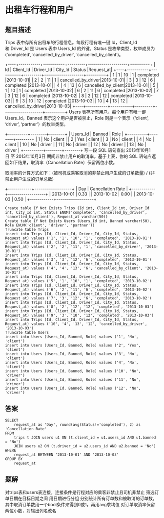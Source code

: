 <!--
 * @Author: your name
 * @Date: 2020-09-27 10:09:19
 * @LastEditTime: 2020-09-27 10:13:19
 * @LastEditors: Please set LastEditors
 * @Description: In User Settings Edit
 * @FilePath: \database-sql-combat\68.出租车行程和用户.md
-->
# 出租车行程和用户

## 题目描述

Trips 表中存所有出租车的行程信息。每段行程有唯一键 Id，Client_Id 和 Driver_Id 是 Users 表中 Users_Id 的外键。Status 是枚举类型，枚举成员为 (‘completed’, ‘cancelled_by_driver’, ‘cancelled_by_client’)。

+----+-----------+-----------+---------+--------------------+----------+
| Id | Client_Id | Driver_Id | City_Id |        Status      |Request_at|
+----+-----------+-----------+---------+--------------------+----------+
| 1  |     1     |    10     |    1    |     completed      |2013-10-01|
| 2  |     2     |    11     |    1    | cancelled_by_driver|2013-10-01|
| 3  |     3     |    12     |    6    |     completed      |2013-10-01|
| 4  |     4     |    13     |    6    | cancelled_by_client|2013-10-01|
| 5  |     1     |    10     |    1    |     completed      |2013-10-02|
| 6  |     2     |    11     |    6    |     completed      |2013-10-02|
| 7  |     3     |    12     |    6    |     completed      |2013-10-02|
| 8  |     2     |    12     |    12   |     completed      |2013-10-03|
| 9  |     3     |    10     |    12   |     completed      |2013-10-03| 
| 10 |     4     |    13     |    12   | cancelled_by_driver|2013-10-03|
+----+-----------+-----------+---------+--------------------+----------+
Users 表存所有用户。每个用户有唯一键 Users_Id。Banned 表示这个用户是否被禁止，Role 则是一个表示（‘client’, ‘driver’, ‘partner’）的枚举类型。

+----------+--------+--------+
| Users_Id | Banned |  Role  |
+----------+--------+--------+
|    1     |   No   | client |
|    2     |   Yes  | client |
|    3     |   No   | client |
|    4     |   No   | client |
|    10    |   No   | driver |
|    11    |   No   | driver |
|    12    |   No   | driver |
|    13    |   No   | driver |
+----------+--------+--------+
写一段 SQL 语句查出 2013年10月1日 至 2013年10月3日 期间非禁止用户的取消率。基于上表，你的 SQL 语句应返回如下结果，取消率（Cancellation Rate）保留两位小数。

取消率的计算方式如下：(被司机或乘客取消的非禁止用户生成的订单数量) / (非禁止用户生成的订单总数)

+------------+-------------------+
|     Day    | Cancellation Rate |
+------------+-------------------+
| 2013-10-01 |       0.33        |
| 2013-10-02 |       0.00        |
| 2013-10-03 |       0.50        |
+------------+-------------------+

``` mysql
Create table If Not Exists Trips (Id int, Client_Id int, Driver_Id int, City_Id int, Status ENUM('completed', 'cancelled_by_driver', 'cancelled_by_client'), Request_at varchar(50))
Create table If Not Exists Users (Users_Id int, Banned varchar(50), Role ENUM('client', 'driver', 'partner'))
Truncate table Trips
insert into Trips (Id, Client_Id, Driver_Id, City_Id, Status, Request_at) values ('1', '1', '10', '1', 'completed', '2013-10-01')
insert into Trips (Id, Client_Id, Driver_Id, City_Id, Status, Request_at) values ('2', '2', '11', '1', 'cancelled_by_driver', '2013-10-01')
insert into Trips (Id, Client_Id, Driver_Id, City_Id, Status, Request_at) values ('3', '3', '12', '6', 'completed', '2013-10-01')
insert into Trips (Id, Client_Id, Driver_Id, City_Id, Status, Request_at) values ('4', '4', '13', '6', 'cancelled_by_client', '2013-10-01')
insert into Trips (Id, Client_Id, Driver_Id, City_Id, Status, Request_at) values ('5', '1', '10', '1', 'completed', '2013-10-02')
insert into Trips (Id, Client_Id, Driver_Id, City_Id, Status, Request_at) values ('6', '2', '11', '6', 'completed', '2013-10-02')
insert into Trips (Id, Client_Id, Driver_Id, City_Id, Status, Request_at) values ('7', '3', '12', '6', 'completed', '2013-10-02')
insert into Trips (Id, Client_Id, Driver_Id, City_Id, Status, Request_at) values ('8', '2', '12', '12', 'completed', '2013-10-03')
insert into Trips (Id, Client_Id, Driver_Id, City_Id, Status, Request_at) values ('9', '3', '10', '12', 'completed', '2013-10-03')
insert into Trips (Id, Client_Id, Driver_Id, City_Id, Status, Request_at) values ('10', '4', '13', '12', 'cancelled_by_driver', '2013-10-03')
Truncate table Users
insert into Users (Users_Id, Banned, Role) values ('1', 'No', 'client')
insert into Users (Users_Id, Banned, Role) values ('2', 'Yes', 'client')
insert into Users (Users_Id, Banned, Role) values ('3', 'No', 'client')
insert into Users (Users_Id, Banned, Role) values ('4', 'No', 'client')
insert into Users (Users_Id, Banned, Role) values ('10', 'No', 'driver')
insert into Users (Users_Id, Banned, Role) values ('11', 'No', 'driver')
insert into Users (Users_Id, Banned, Role) values ('12', 'No', 'driver')
```

## 答案

``` mysql
SELECT
    request_at as 'Day', round(avg(Status!='completed'), 2) as 'Cancellation Rate'
FROM 
    trips t JOIN users u1 ON (t.client_id = u1.users_id AND u1.banned = 'No')
    JOIN users u2 ON (t.driver_id = u2.users_id AND u2.banned = 'No')
WHERE	
    request_at BETWEEN '2013-10-01' AND '2013-10-03'
GROUP BY 
    request_at
```

## 题解

对trips表和users表连接，连接条件是行程对应的乘客非禁止且司机非禁止
筛选订单日期在目标日期之间
用日期进行分组
分别统计所有订单数和被取消的订单数，其中取消订单数用一个bool条件来得到0或1，再用avg求均值
对订单取消率保留两位小数，对输出列名改名
